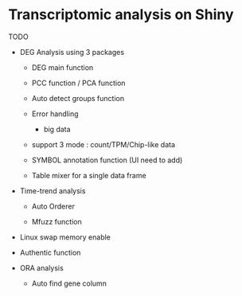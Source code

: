 # Transcriptomic analysis on Shiny

TODO

-   DEG Analysis using 3 packages

    -   DEG main function

    -   PCC function / PCA function

    -   Auto detect groups function

    -   Error handling

        -   big data

    -   support 3 mode : count/TPM/Chip-like data

    -   SYMBOL annotation function (UI need to add)

    -   Table mixer for a single data frame

-   Time-trend analysis

    -   Auto Orderer

    -   Mfuzz function

-   Linux swap memory enable

-   Authentic function

-   ORA analysis

    -   Auto find gene column
